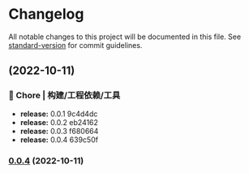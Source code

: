 # Changelog

All notable changes to this project will be documented in this file. See [standard-version](https://github.com/conventional-changelog/standard-version) for commit guidelines.

## [](///compare/v1.0.0-alpha.1...v) (2022-10-11)


### 🚀 Chore | 构建/工程依赖/工具

* **release:** 0.0.1 9c4d4dc
* **release:** 0.0.2 eb24162
* **release:** 0.0.3 f680664
* **release:** 0.0.4 639c50f

### [0.0.4](///compare/v0.0.3...v0.0.4) (2022-10-11)

